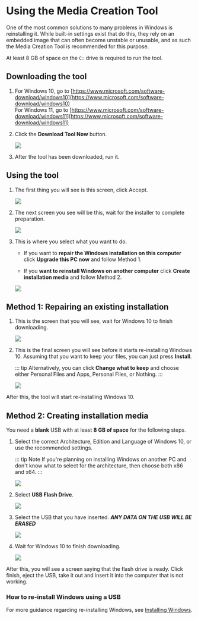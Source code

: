 # Using the Media Creation Tool

One of the most common solutions to many problems in Windows is reinstalling it. While built-in settings exist that do this, they rely on an embedded image that can often become unstable or unusable, and as such the Media Creation Tool is recommended for this purpose.

At least 8 GB of space on the `C:` drive is required to run the tool.

## Downloading the tool

1. For Windows 10, go to [https://www.microsoft.com/software-download/windows10](https://www.microsoft.com/software-download/windows10) <br>
   For Windows 11, go to [https://www.microsoft.com/software-download/windows11](https://www.microsoft.com/software-download/windows11)

2. Click the **Download Tool Now** button.

   ![](./img/using-the-media-creation-tool/downloadtoolnow.png)

3. After the tool has been downloaded, run it.

## Using the tool

1. The first thing you will see is this screen, click Accept.

   ![](./img/using-the-media-creation-tool/licenseterms.png)

2. The next screen you see will be this, wait for the installer to complete preparation.

   ![](./img/using-the-media-creation-tool/gettingthings.png)

3. This is where you select what you want to do.

   - If you want to **repair the Windows installation on this computer** click **Upgrade this PC now** and follow Method 1.

   - If you **want to reinstall Windows on another computer** click **Create installation media** and follow Method 2.

    ![](./img/using-the-media-creation-tool/whatdoyouwanttodo.png)

## Method 1: Repairing an existing installation

1. This is the screen that you will see, wait for Windows 10 to finish downloading.

   ![](./img/using-the-media-creation-tool/downloading.png)

2. This is the final screen you will see before it starts re-installing Windows 10. Assuming that you want to keep your files, you can just press **Install**.

   ::: tip
   Alternatively, you can click **Change what to keep** and choose either Personal Files and Apps, Personal Files, or Nothing.
   :::

   ![](./img/using-the-media-creation-tool/readytoinstall.png)

After this, the tool will start re-installing Windows 10.

## Method 2: Creating installation media

You need a **blank** USB with at least **8 GB of space** for the following steps.

1. Select the correct Architecture, Edition and Language of Windows 10, or use the recommended settings.

   ::: tip Note
   If you're planning on installing Windows on another PC and don't know what to select for the architecture, then choose both x86 and x64.
   :::

   ![](./img/using-the-media-creation-tool/changelanguagearchitecture.png)

2. Select **USB Flash Drive**.

   ![](./img/using-the-media-creation-tool/mediatouse.png)

3. Select the USB that you have inserted. ***ANY DATA ON THE USB WILL BE ERASED***

   ![](./img/using-the-media-creation-tool/selectusb.png)

4. Wait for Windows 10 to finish downloading.

   ![](./img/using-the-media-creation-tool/downloading.png)

After this, you will see a screen saying that the flash drive is ready. Click finish, eject the USB, take it out and insert it into the computer that is not working.

### How to re-install Windows using a USB

For more guidance regarding re-installing Windows, see [Installing Windows](installing-windows).

